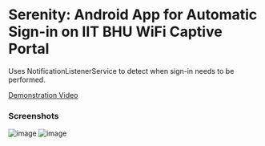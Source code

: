 # Serenity: Android App for Automatic Sign-in on IIT BHU WiFi Captive Portal
Uses NotificationListenerService to detect when sign-in needs to be performed.

[Demonstration Video](https://savsch.github.io/serenity/demo.mp4)
### Screenshots
![image](https://github.com/savsch/serenity/assets/119003089/8deab116-2ed4-4bcf-be6c-5ded155525c1)
![image](https://github.com/savsch/serenity/assets/119003089/ae430432-b384-4021-8bd0-88577e5c5181)
